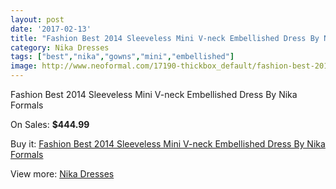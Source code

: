 ```yaml
---
layout: post
date: '2017-02-13'
title: "Fashion Best 2014 Sleeveless Mini V-neck Embellished Dress By Nika Formals"
category: Nika Dresses
tags: ["best","nika","gowns","mini","embellished"]
image: http://www.neoformal.com/17190-thickbox_default/fashion-best-2014-sleeveless-mini-v-neck-embellished-dress-by-nika-formals.jpg
---
```

Fashion Best 2014 Sleeveless Mini V-neck Embellished Dress By Nika Formals

On Sales: **$444.99**
<a href="https://www.neoformal.com/en/nika-dresses/5650-fashion-best-2014-sleeveless-mini-v-neck-embellished-dress-by-nika-formals.html"><amp-img layout="responsive" width="600" height="600" src="//www.neoformal.com/17190-thickbox_default/fashion-best-2014-sleeveless-mini-v-neck-embellished-dress-by-nika-formals.jpg" alt="Fashion Best 2014 Sleeveless Mini V-neck Embellished Dress By Nika Formals 0" /></a>
<a href="https://www.neoformal.com/en/nika-dresses/5650-fashion-best-2014-sleeveless-mini-v-neck-embellished-dress-by-nika-formals.html"><amp-img layout="responsive" width="600" height="600" src="//www.neoformal.com/17192-thickbox_default/fashion-best-2014-sleeveless-mini-v-neck-embellished-dress-by-nika-formals.jpg" alt="Fashion Best 2014 Sleeveless Mini V-neck Embellished Dress By Nika Formals 1" /></a>
<a href="https://www.neoformal.com/en/nika-dresses/5650-fashion-best-2014-sleeveless-mini-v-neck-embellished-dress-by-nika-formals.html"><amp-img layout="responsive" width="600" height="600" src="//www.neoformal.com/17191-thickbox_default/fashion-best-2014-sleeveless-mini-v-neck-embellished-dress-by-nika-formals.jpg" alt="Fashion Best 2014 Sleeveless Mini V-neck Embellished Dress By Nika Formals 2" /></a>

Buy it: [Fashion Best 2014 Sleeveless Mini V-neck Embellished Dress By Nika Formals](https://www.neoformal.com/en/nika-dresses/5650-fashion-best-2014-sleeveless-mini-v-neck-embellished-dress-by-nika-formals.html "Fashion Best 2014 Sleeveless Mini V-neck Embellished Dress By Nika Formals")

View more: [Nika Dresses](https://www.neoformal.com/en/68-nika-dresses "Nika Dresses")